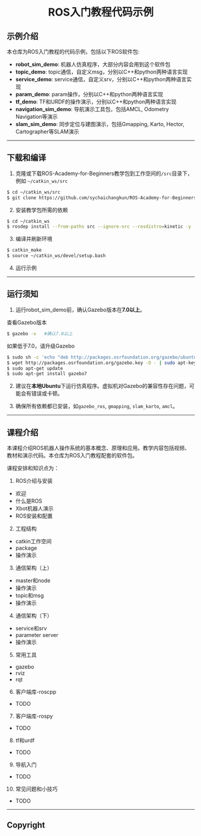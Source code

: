 # <center>ROS入门教程代码示例</center>

## 示例介绍
本仓库为ROS入门教程的代码示例，包括以下ROS软件包:
* **robot_sim_demo**: 机器人仿真程序，大部分内容会用到这个软件包
* **topic_demo**: topic通信，自定义msg，分别以C++和python两种语言实现
* **service_demo**: service通信，自定义srv，分别以C++和python两种语言实现
* **param_demo**: param操作，分别以C++和python两种语言实现
* **tf_demo**: TF和URDF的操作演示，分别以C++和python两种语言实现
* **navigation_sim_demo**: 导航演示工具包，包括AMCL, Odometry Navigation等演示
* **slam_sim_demo**: 同步定位与建图演示，包括Gmapping, Karto, Hector, Cartographer等SLAM演示

---
## 下载和编译

1. 克隆或下载ROS-Academy-for-Beginners教学包到工作空间的`/src`目录下，例如 `~/catkin_ws/src`
```sh
$ cd ~/catkin_ws/src
$ git clone https://github.com/sychaichangkun/ROS-Academy-for-Beginners.git
```

2. 安装教学包所需的依赖
```sh
$ cd ~/catkin_ws
$ rosdep install --from-paths src --ignore-src --rosdistro=kinetic -y
```

3. 编译并刷新环境
```sh
$ catkin_make
$ source ~/catkin_ws/devel/setup.bash
```

4. 运行示例

---
## 运行须知
1. 运行robot_sim_demo前，确认Gazebo版本在**7.0以上**。

  查看Gazebo版本
  ```sh
  $ gazebo -v   #确认7.0以上
  ```
  如果低于7.0，请升级Gazebo
  ```sh
  $ sudo sh -c 'echo "deb http://packages.osrfoundation.org/gazebo/ubuntu-stable `lsb_release -cs` main" > /etc/apt/sources.list.d/gazebo-stable.list'
  $ wget http://packages.osrfoundation.org/gazebo.key -O - | sudo apt-key add -
  $ sudo apt-get update
  $ sudo apt-get install gazebo7
  ```
2. 建议在**本地Ubuntu**下运行仿真程序。虚拟机对Gazebo的兼容性存在问题，可能会有错误或卡顿。

3. 确保所有依赖都已安装，如`gazebo_ros`, `gmapping`, `slam_karto`, `amcl`。


---
## 课程介绍
本课程介绍ROS机器人操作系统的基本概念、原理和应用。教学内容包括视频、教材和演示代码。本仓库为ROS入门教程配套的软件包。

课程安排和知识点为：
1. ROS介绍与安装
  - 欢迎      
  - 什么是ROS
  - Xbot机器人演示
  - ROS安装和配置
2. 工程结构
  - catkin工作空间   
  - package
  - 操作演示
3. 通信架构（上）
  - master和node
  - 操作演示
  - topic和msg
  - 操作演示
4. 通信架构（下）
  - service和srv
  - parameter server
  - 操作演示
5. 常用工具
  - gazebo
  - rviz
  - rqt
6. 客户端库-roscpp
  - TODO
7. 客户端库-rospy
  - TODO
8. tf和urdf
  - TODO
9. 导航入门
  - TODO
10. 常见问题和小技巧
  - TODO

---
## Copyright
